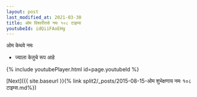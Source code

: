 ```yaml
---
layout: post
last_modified_at: 2021-03-30
title: ओम विश्वरीतसे नमः १०८ टाइम्स
youtubeId: idQiiFAoEHg
---
```

 
 
 ओम केथवे नमः  
 
 -  ज्याला केतुचे रूप आहे 
 
  
 
  
 
 
 
 
 
 


{% include youtubePlayer.html id=page.youtubeId %}
 
[Next]({{ site.baseurl }}{% link  split2/_posts/2015-08-15-ओम शुभेक्षणाय नमः १०८ टाइम्स.md%})
 
